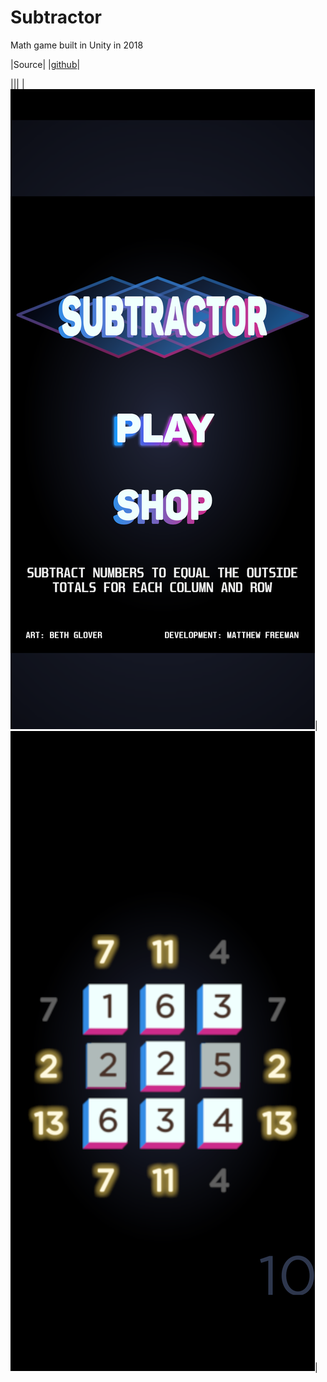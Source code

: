 # Subtractor

Math game built in Unity in 2018

|Source|
|[github](https://github.com/m6freeman/Subtractor)|

|||
|![title_screen](./title_screen.png)|![gameplay](./gameplay.png)|

